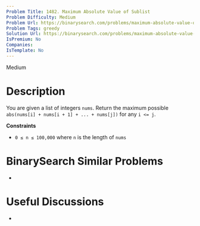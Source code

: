 ```yaml
---
Problem Title: 1482. Maximum Absolute Value of Sublist
Problem Difficulty: Medium
Problem Url: https://binarysearch.com/problems/maximum-absolute-value-of-sublist/
Problem Tags: greedy
Solution Url: https://binarysearch.com/problems/maximum-absolute-value-of-sublist/solutions/
IsPremium: No
Companies: 
IsTemplate: No
---
```


<span style="color: ;">Medium</span>

# Description

You are given a list of integers `nums`. Return the maximum possible `abs(nums[i] + nums[i + 1] + ... + nums[j])` for any `i <= j`.

**Constraints**
- `0 ≤ n ≤ 100,000` where `n` is the length of `nums`

# BinarySearch Similar Problems

- []()

# Useful Discussions

- []()
